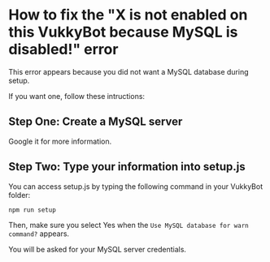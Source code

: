 # How to fix the "X is not enabled on this VukkyBot because MySQL is disabled!" error

This error appears because you did not want a MySQL database during setup.

If you want one, follow these intructions:

## Step One: Create a MySQL server

Google it for more information.

## Step Two: Type your information into setup.js

You can access setup.js by typing the following command in your VukkyBot folder:

```
npm run setup
```

Then, make sure you select Yes when the `Use MySQL database for warn command?` appears.

You will be asked for your MySQL server credentials.